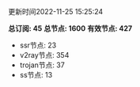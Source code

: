 更新时间2022-11-25 15:25:24

**总订阅: 45**
**总节点: 1600**
**有效节点: 427**
- ssr节点: 23
- v2ray节点: 354
- trojan节点: 37
- ss节点: 13
